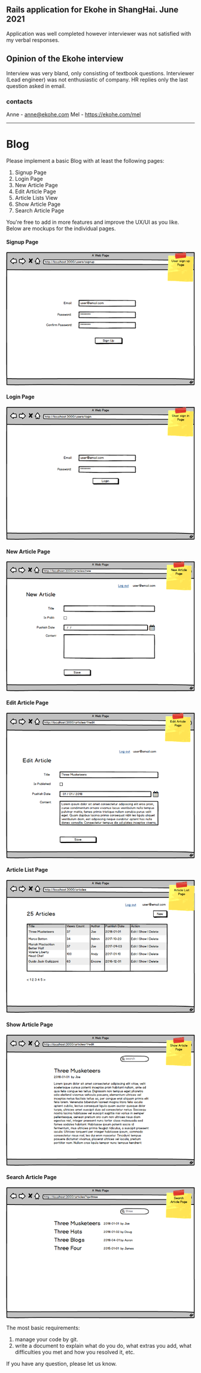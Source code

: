 ## Rails application for Ekohe in ShangHai. June 2021
Application was well completed however interviewer was not satisfied with my verbal responses.

## Opinion of the Ekohe interview
Interview was very bland, only consisting of textbook questions. Interviewer (Lead engineer) was not enthusiastic of company. HR replies only the last question asked in email.

### contacts
Anne - anne@ekohe.com
Mel - https://ekohe.com/mel

-------------------------------------------
# Blog

Please implement a basic Blog with at least the following pages:

1. Signup Page
1. Login Page
1. New Article Page
1. Edit Article Page
1. Article Lists View
1. Show Article Page
1. Search Article Page

You're free to add in more features and improve the UX/UI as you like. Below are mockups for the individual pages.

#### Signup Page

![](./images/Signup.png)

#### Login Page

![](./images/Login.png)

#### New Article Page

![](./images/New.png)

#### Edit Article Page

![](./images/Edit.png)

#### Article List Page

![](./images/List.png)

#### Show Article Page

![](./images/Show.png)

#### Search Article Page

![](./images/Search.png)


The most basic requirements:

1. manage your code by git.
1. write a document to explain what do you do, what extras you add, what difficulties you met and how you resolved it, etc.

If you have any question, please let us know.
